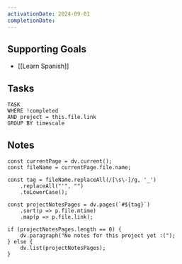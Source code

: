 ```yaml
---
activationDate: 2024-09-01
completionDate:
---
```


## Supporting Goals
* [[Learn Spanish]]

## Tasks 
```dataview
TASK
WHERE !completed
AND project = this.file.link
GROUP BY timescale 
```

## Notes
```dataviewjs
const currentPage = dv.current();
const fileName = currentPage.file.name;

const tag = fileName.replaceAll(/[\s\-]/g, '_')
	.replaceAll("'", "")
	.toLowerCase();
	
const projectNotesPages = dv.pages(`#${tag}`)
	.sort(p => p.file.mtime)
	.map(p => p.file.link);

if (projectNotesPages.length == 0) {
	dv.paragraph("No notes for this project yet :(");
} else {
	dv.list(projectNotesPages);
}
```